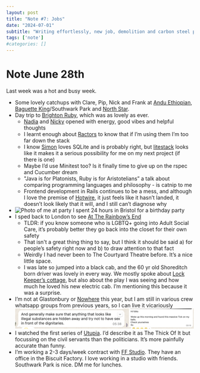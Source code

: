 ```yaml
---
layout: post
title: "Note #7: Jobs"
date: "2024-07-01"
subtitle: "Writing effortlessly, new job, demolition and carbon steel pans"
tags: ['note']
#categories: []
---
```

# Note June 28th

Last week was a hot and busy week.

- Some lovely catchups with Clare, Pip, Nick and Frank at [Andu Ethiopian](https://maps.app.goo.gl/WC5VHyyi2yjCccDq8), [Baguette King](https://maps.app.goo.gl/NjjffnCmzbcQjTZd8)/Southwark Park and [North Star](https://maps.app.goo.gl/u7atiuayfjdbUXt58).
- Day trip to [Brighton Ruby](https://brightonruby.com/), which was as lovely as ever.
    - [Nadia](https://nadiaodunayo.com/) and [Nicky](https://www.knotnicky.com/about/) opened with energy, good vibes and helpful thoughts
    - I learnt enough about [Ractors](https://docs.ruby-lang.org/en/master/ractor_md.html) to know that if I’m using them I’m too far down the stack
    - I know [Simon](https://simonwillison.net/) loves SQLite and is probably right, but [litestack](https://github.com/oldmoe/litestack) looks like it makes it a serious possibility for me on my next project (if there is one)
    - Maybe I’d use Minitest too? Is it finally time to give up on the rspec and Cucumber dream
    - "Java is for Platonists, Ruby is for Aristotelians”  a talk about comparing programming languages and philosophy - is catnip to me
    - Frontend development in Rails continues to be a mess, and although I love the premise of [Hotwire](https://hotwired.dev/), it just feels like it hasn’t landed, it doesn’t look likely that it will, and I still can’t diagnose why
- ![Photo of me at party](/img/posts/me_party.png#align-right) I spent 24 hours in Bristol for a birthday party
- I sped back to London to see [At The Rainbow’s End](https://www.indiegogo.com/projects/at-the-rainbow-s-end#/)
    - TLDR: if you know someone who is LGBTQ+ going into Adult Social Care, it’s probably better they go back into the closet for their own safety
    - That isn't a great thing thing to say, but I think it should be said a) for people’s safety right now and b) to draw attention to that fact
    - Weirdly I had never been to The Courtyard Theatre before. It’s a nice little space.
    - I was late so jumped into a black cab, and the 60 yr old Shoreditch born driver was lovely in every way. We mostly spoke about [Lock Keeper’s cottage](https://tvstudiohistory.co.uk/independent-tv-studios/lock-keepers-cottages-bow/), but also about the play I was seeing and how much he loved his new electric cab. I’m mentioning this because it was a surprise.
- I’m not at Glastonbury or [Nowhere](https://www.goingnowhere.org/) this year, but I am still in various crew whatsapp groups from previous years, so I can live it vicariously ![Screenshot of whatsapp](/img/posts/festival-whatsapp.png#align-center)
- I watched the first series of [Utupia](https://www.imdb.com/title/tt3163562/). I’d describe it as The Thick Of It but focussing on the civil servants than the politicians. It’s more painfully accurate than funny.
- I’m working a 2-3 days/week contract with [FF Studio](https://ff.studio/). They have an office in the Biscuit Factory. I love working in a studio with friends. Southwark Park is nice. DM me for lunches.